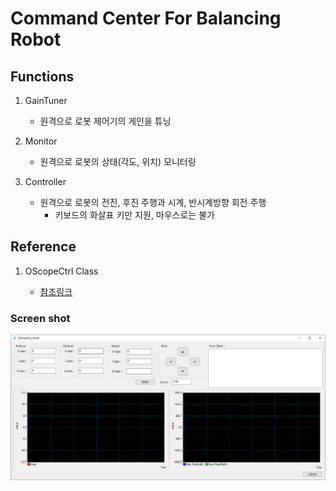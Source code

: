 # Command Center For Balancing Robot






## Functions
1. GainTuner

    - 원격으로 로봇 제어기의 게인을 튜닝

2. Monitor

    - 원격으로 로봇의 상태(각도, 위치) 모니터링

3. Controller

    - 원격으로 로봇의 전진, 후진 주행과 시계, 반시계방향 회전 주행
        - 키보드의 화살표 키만 지원, 마우스로는 불가

## Reference

1. OScopeCtrl Class

    - [참조링크](http://blog.daum.net/pg365/126)
### Screen shot
![screenshot](./img/Dialog_img.png)
